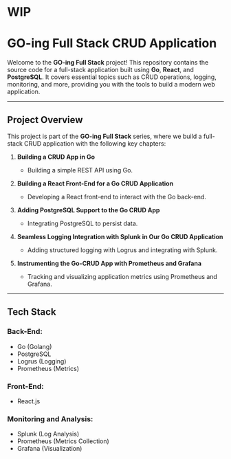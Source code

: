 # WIP
# GO-ing Full Stack CRUD Application

Welcome to the **GO-ing Full Stack** project! This repository contains the source code for a full-stack application built using **Go**, **React**, and **PostgreSQL**. It covers essential topics such as CRUD operations, logging, monitoring, and more, providing you with the tools to build a modern web application.

---

## Project Overview

This project is part of the **GO-ing Full Stack** series, where we build a full-stack CRUD application with the following key chapters:

1. **Building a CRUD App in Go**  
   - Building a simple REST API using Go.

2. **Building a React Front-End for a Go CRUD Application**  
   - Developing a React front-end to interact with the Go back-end.

3. **Adding PostgreSQL Support to the Go CRUD App**  
   - Integrating PostgreSQL to persist data.

4. **Seamless Logging Integration with Splunk in Our Go CRUD Application**  
   - Adding structured logging with Logrus and integrating with Splunk.

5. **Instrumenting the Go-CRUD App with Prometheus and Grafana**  
   - Tracking and visualizing application metrics using Prometheus and Grafana.

---

## Tech Stack

### **Back-End**:
- Go (Golang)
- PostgreSQL
- Logrus (Logging)
- Prometheus (Metrics)

### **Front-End**:
- React.js

### **Monitoring and Analysis**:
- Splunk (Log Analysis)
- Prometheus (Metrics Collection)
- Grafana (Visualization)

